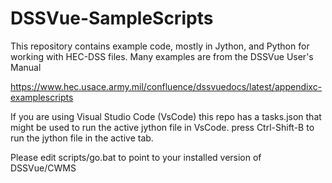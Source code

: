 # DSSVue-SampleScripts
This repository contains example code, mostly in Jython, and Python for working with HEC-DSS files.  Many examples are from the DSSVue User's Manual

https://www.hec.usace.army.mil/confluence/dssvuedocs/latest/appendixc-examplescripts


If you are using Visual Studio Code (VsCode) this repo has a tasks.json that might be used to run the active jython file in VsCode.  press Ctrl-Shift-B to run the jython file in the active tab.

Please edit scripts/go.bat to point to your installed version of DSSVue/CWMS
